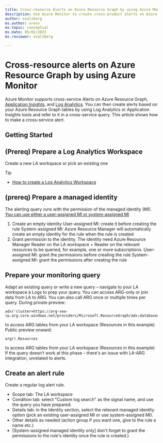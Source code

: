 ```yaml
---
title: Cross-resource Alerts on Azure Resource Graph by using Azure Monitor
description: Use Azure Monitor to create cross-product alerts on Azure Resource Graph and Log Analytics in Azure Monitor
author: osalzberg
ms.author: orens
ms.topic: conceptual
ms.date: 05/01/2023
ms.reviewer: osalzberg

---
```

# Cross-resource alerts on Azure Resource Graph by using Azure Monitor
Azure Monitor supports cross-service Alerts on Azure Resource Graph, [Application Insights](../app/app-insights-overview.md), and [Log Analytics](../logs/data-platform-logs.md). You can then create alerts based on your Azure Resource Graph tables by using Log Analytics or Application Insights tools and refer to it in a cross-service query. This article shows how to make a cross-service alert.

## Getting Started
## (Prereq) Prepare a Log Analytics Workspace

Create a new LA workspace or pick an existing one

> [!TIP]
> * [How to create a Log Analytics Workspace](../logs/quick-create-workspace.md)

## (prereq) Prepare a managed identity

The alerting query runs with the permission of the managed identity (MI). [You can use either a user-assigned MI or system-assigned MI](../../active-directory/managed-identities-azure-resources/overview#managed-identity-types")

1. Create an empty identity
User-assigned MI: create it before creating the rule
System-assigned MI: Azure Resource Manager will automatically create an empty identity for the rule when the rule is created
2. Grant permission to the identity. The identity need Azure Resource Manager Reader on the LA workspace + Reader on the relevant resources to be queried, for example, one or more subscriptions.
User-assigned MI: grant the permissions before creating the rule
System-assigned MI: grant the permissions after creating the rule

## Prepare your monitoring query

Adapt an existing query or write a new query – navigate to your LA workspace à Logs to prep your query. 
You can access ARG-only or join data from LA to ARG. You can also call ARG once or multiple times per query.
During private preview:

```kusto
adx('cluster=https://arg-sea-rp.arg.core.windows.net/providers/Microsoft.ResourceGraph/adx;database=AzureResourceGraph').Resources
```
to access ARG tables from your LA workspace (Resources in this example)
Public preview onward: 

```kusto
arg().Resources
```
to access ARG tables from your LA workspace (Resources in this example)
If the query doesn’t work at this phase – there's an issue with LA-ARG integration, unrelated to alerts.

## Create an alert rule
Create a regular log alert rule.
* Scope tab: The LA workspace
* Condition tab: select "Custom log search" as the signal name, and use the query you have prepared.
* Details tab: in the Identity section, select the relevant managed identity option (pick an existing user-assigned MI or use system-assigned MI).
* Other details as needed (action group if you want one, give to the rule a name etc.)
* [System-assigned managed identity only] don't forget to grant the permissions to the rule's identity once the rule is created.)